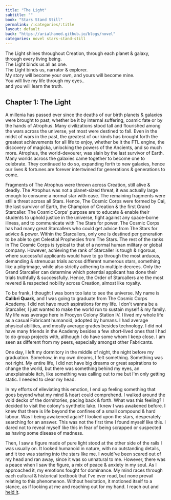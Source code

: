 ```yaml
---
title: "The Light"
subtitle: ""
book: "Stars Stand Still"
permalink: /:categories/:title
layout: default
back: "https://arialhamed.github.io/blogs/novel"
categories: novel stars-stand-still
---
```


The Light shines throughout Creation, through each planet & galaxy, through every living being.  
The Light binds us all as one.  
The Light binds us, narrator & explorer.  
My story will become your own, and yours will become mine.  
You will live my life through my eyes..  
and you will learn the truth.

## Chapter 1: The Light

A millenia has passed ever since the deaths of our birth planets & galaxies were brought to past, whether be it by internal suffering, cosmic fate or by the hands of Atrophus. Many civilizations stood tall and flourished among the wars across the universe, yet most were destined to fall. Even in the midst of wars in the past, the greatest of our kinds has brought forth the greatest achievements for all life to enjoy, whether be it the FTL engine, the discovery of magicka, unlocking the powers of the Ancients, and so much more. Atrophus, the world-devourer, was slain by the last survivor of Earth. Many worlds across the galaxies came together to become one to celebrate. They continued to do so, expanding forth to new galaxies, hence our lives & fortunes are forever intertwined for generations & generations to come.

Fragments of The Atrophus were thrown across Creation, still alive & deadly. The Atrophus was not a planet-sized threat, it was actually large enough to consume a normal star with ease. The remaining fragments were still a threat across all Stars. Hence, The Cosmic Corps were formed by Cai, the last survivor of Earth, the Champion of Creation & the first Grand Starcaller. The Cosmic Corps' purpose are to educate & enable their students to uphold justice in the universe, fight against any space-borne illness, and to communicate with The Stars for power. The Cosmic Corps has had many great Starcallers who could get advice from The Stars for advice & power. Within the Starcallers, only one is destined per generation to be able to get Celestial Prophecies from The Stars. The rest of the ranks in The Cosmic Corps is typical to that of a normal human military or global company. However, achieving the rank of Starcaller is tough & rigorous, where successful applicants would have to go through the most arduous, demanding & strenuous trials across different numerous stars, something like a pilgrimage, while also strictly adhering to multiple decrees. Only the Grand Starcaller can determine which potential applicant has done their trials truthfully & successfully. Hence, the Order of Starcallers are the most revered & respected nobility across Creation, almost like royalty.

To be frank, I thought I was born too late to see the universe. My name is **Calibri Quark**, and I was going to graduate from The Cosmic Corps Academy. I did not have much aspirations for my life. I don't wanna be a Starcaller, I just wanted to make the world run to sustain myself & my family. My life was average here in Procyon Colony Station IV. I lived my whole life as a casual Fabricant humanoid, adopted by humans. I had average physical abilities, and mostly average grades besides technology. I did not have many friends in the Academy besides a few short-lived ones that I had to do group projects with, although I do have some whom I keep close. I am seen as different from my peers, especially amongst other Fabricants. 

One day, I left my dormitory in the middle of night, the night before my graduation. Somehow, in my own dreams, I felt something. Something was not right. My entire life, I did not have big dreams or great aspirations to change the world, but there was something behind my eyes, an unexplainable itch, like something was calling out to me but I'm only getting static. I needed to clear my head. 

In my efforts of elleviating this emotion, I end up feeling something that goes beyond what my mind & heart could comprehend. I walked around the void decks of the dormitories, pacing back & forth. What was this feeling? I decided to visit the colony's synthetic lake. I knew I was awakened before. I knew that there is life beyond the confines of a small compound & hard labour. Was I being awakened again? I looked upon the stars, desperately searching for an answer. This was not the first time I found myself like this. I dared not to reveal myself like this in fear of being scrapped or suspected as having some disease of madness.

Then, I saw a figure made of pure light stood at the other side of the rails I was usually on. It looked humanoid in nature, with no outstanding details, and it too was staring into the stars like me. I would've been scared out of my head and ran away, since it was so unnatural to me. However, there was a peace when I saw the figure, a mix of peace & anxiety in my soul. As I approached it, my emotions fought for dominance. My mind races through each cultural & historical textbook that I've ever read, but none prevail relating to this phenomenon. Without hesitation, it motioned itself to a stance, as if looking at me and reaching out for my hand. I reach out and [held it](https://arialhamed.github.io/novel/stars-stand-still/002-the-dark-hunger).